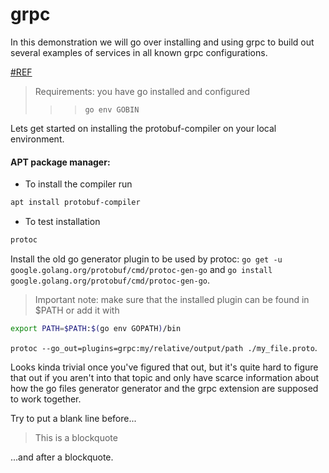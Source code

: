 # grpc

In this demonstration we will go over installing and using grpc to build out several examples of services in all known grpc configurations.

[#REF](https://stackoverflow.com/a/63905093/8549431)

> Requirements: you have go installed and configured
> >> ```go env GOBIN```

Lets get started on installing the protobuf-compiler on your local environment.

#### APT package manager:
- To install the compiler run
```bash
apt install protobuf-compiler
```
- To test installation
```bash
protoc
```
Install the old go generator plugin to be used by protoc: ```go get -u google.golang.org/protobuf/cmd/protoc-gen-go``` and ```go install google.golang.org/protobuf/cmd/protoc-gen-go```. 

> Important note: make sure that the installed plugin can be found in $PATH or add it with
```bash
export PATH=$PATH:$(go env GOPATH)/bin
```

```protoc --go_out=plugins=grpc:my/relative/output/path ./my_file.proto```.

Looks kinda trivial once you've figured that out, but it's quite hard to figure that out if you aren't into that topic and only have scarce information about how the go files generator generator and the grpc extension are supposed to work together.


Try to put a blank line before...

> This is a blockquote

...and after a blockquote.
